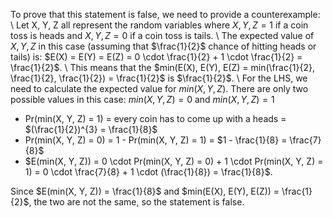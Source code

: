 To prove that this statement is false, we need to provide a counterexample: \\
Let X, Y, Z all represent the random variables where $X, Y, Z = 1$ if a coin toss is heads and $X, Y, Z = 0$ if a coin toss is tails. \\
The expected value of $X, Y, Z$ in this case (assuming that $\frac{1}{2}$ chance of hitting heads or tails) is: $E(X) = E(Y) = E(Z) = 0 \cdot \frac{1}{2} + 1 \cdot \frac{1}{2} = \frac{1}{2}$. \\
This means that the $min(E(X), E(Y), E(Z) = min(\frac{1}{2}, \frac{1}{2}, \frac{1}{2}) = \frac{1}{2}$ is $\frac{1}{2}$. \\
For the LHS, we need to calculate the expected value for $min(X, Y, Z)$. There are only two possible values in this case: $min(X, Y, Z) = 0$ and $min(X, Y, Z) = 1$
<ul>
<li> Pr(min(X, Y, Z) = 1) = every coin has to come up with a heads = $(\frac{1}{2})^{3} = \frac{1}{8}$
<li> Pr(min(X, Y, Z) = 0) = 1 - Pr(min(X, Y, Z) = 1) = $1 - \frac{1}{8} = \frac{7}{8}$
<li> $E(min(X, Y, Z)) = 0 \cdot Pr(min(X, Y, Z) = 0) + 1 \cdot Pr(min(X, Y, Z) = 1) = 0 \cdot \frac{7}{8} + 1 \cdot (\frac{1}{8}) = \frac{1}{8}$.
</ul>
Since $E(min(X, Y, Z)) = \frac{1}{8}$ and $min(E(X), E(Y), E(Z)) = \frac{1}{2}$, the two are not the same, so the statement is false.
